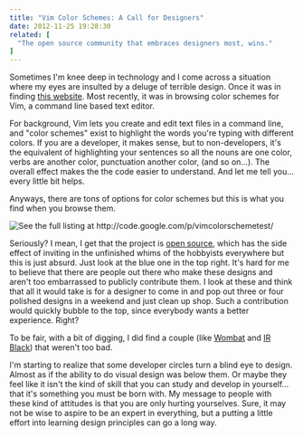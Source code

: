```yaml
---
title: "Vim Color Schemes: A Call for Designers"
date: 2012-11-25 19:28:30
related: [
  "The open source community that embraces designers most, wins."
]
---
```


Sometimes I'm knee deep in technology and I come across a situation where my eyes are insulted by a deluge of terrible design. Once it was in finding <a href="http://www.georgehutchins.com/" title="The flaming counter at the bottom of the page sure takes me back.">this website</a>. Most recently, it was in browsing color schemes for Vim, a command line based text editor.

For background, Vim lets you create and edit text files in a command line, and "color schemes" exist to highlight the words you're typing with different colors. If you are a developer, it makes sense, but to non-developers, it's the equivalent of highlighting your sentences so all the nouns are one color, verbs are another color, punctuation another color, (and so on…). The overall effect makes the the code easier to understand. And let me tell you… every little bit helps.

Anyways, there are tons of options for color schemes but this is what you find when you browse them.

<img alt="See the full listing at http://code.google.com/p/vimcolorschemetest/" src="/assets/images/vim_color_schemes_sm.png" />

Seriously? I mean, I get that the project is [open source][1], which has the side effect of inviting in the unfinished whims of the hobbyists everywhere but this is just absurd. Just look at the blue one in the top right. It's hard for me to believe that there are people out there who make these designs and aren't too embarrassed to publicly contribute them. I look at these and think that all it would take is for a designer to come in and pop out three or four polished designs in a weekend and just clean up shop. Such a contribution would quickly bubble to the top, since everybody wants a better experience. Right?

To be fair, with a bit of digging, I did find a couple (like <a href="http://dengmao.wordpress.com/2007/01/22/vim-color-scheme-wombat/" target="_blank" rel="noopener noreferrer" title="This is the one I decided to go with.">Wombat</a> and <a href="https://web.archive.org/web/20130303185510/http://toddwerth.com/2011/07/21/the-original-ir_black-for-os-x-lion/" target="_blank" rel="noopener noreferrer" title="The IR Black Vim Color Scheme">IR Black</a>) that weren't too bad.

I'm starting to realize that some developer circles turn a blind eye to design. Almost as if the ability to do visual design was below them. Or maybe they feel like it isn't the kind of skill that you can study and develop in yourself… that it's something you must be born with. My message to people with these kind of attitudes is that you are only hurting yourselves. Sure, it may not be wise to aspire to be an expert in everything, but a putting a little effort into learning design principles can go a long way.

 [1]: {{site.url}}/2012/10/25/open-source-community-embraces-designers-most-wins "And I've already discussed how open source has a tendency to repel the designers they need most..."
